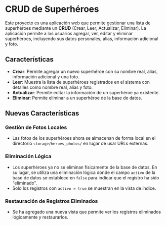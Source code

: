 # CRUD de Superhéroes

Este proyecto es una aplicación web que permite gestionar una lista de superhéroes mediante un **CRUD** (Crear, Leer, Actualizar, Eliminar). La aplicación permite a los usuarios agregar, ver, editar y eliminar superhéroes, incluyendo sus datos personales, alias, información adicional y foto.

## Características

- **Crear**: Permite agregar un nuevo superhéroe con su nombre real, alias, información adicional y una foto.
- **Leer**: Muestra la lista de superhéroes registrados en el sistema con detalles como nombre real, alias y foto.
- **Actualizar**: Permite editar la información de un superhéroe ya existente.
- **Eliminar**: Permite eliminar a un superhéroe de la base de datos.

## Nuevas Características

### Gestión de Fotos Locales
- Las fotos de los superhéroes ahora se almacenan de forma local en el directorio `storage/heroes_photos/` en lugar de usar URLs externas.

### Eliminación Lógica
- Los superhéroes ya no se eliminan físicamente de la base de datos. En su lugar, se utiliza una eliminación lógica donde el campo `activo` de la base de datos se establece en `false` para indicar que el registro ha sido "eliminado".
- Solo los registros con `activo = true` se muestran en la vista de índice.

### Restauración de Registros Eliminados
- Se ha agregado una nueva vista que permite ver los registros eliminados lógicamente y restaurarlos.


